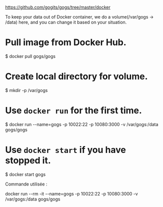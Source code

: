 
https://github.com/gogits/gogs/tree/master/docker

To keep your data out of Docker container, we do a volume(/var/gogs -> /data) here, and you can change it based on your situation.

# Pull image from Docker Hub.
$ docker pull gogs/gogs

# Create local directory for volume.
$ mkdir -p /var/gogs

# Use `docker run` for the first time.
$ docker run --name=gogs -p 10022:22 -p 10080:3000 -v /var/gogs:/data gogs/gogs

# Use `docker start` if you have stopped it.
$ docker start gogs








Commande utilisée :

docker run --rm -it --name=gogs -p 10022:22 -p 10080:3000 -v /var/gogs:/data gogs/gogs


